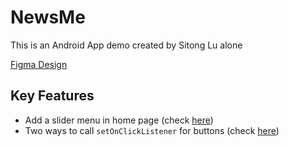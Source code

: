 # NewsMe
This is an Android App demo created by Sitong Lu alone

[Figma Design](https://www.figma.com/file/Q6frTbws8q8O3tCfAkyvdt/Untitled?node-id=18%3A105)

## Key Features
- Add a slider menu in home page (check [here](https://github.com/akitomoya616/NewsMe/blob/main/app/src/main/res/layout/activity_home.xml))
- Two ways to call `setOnClickListener` for buttons (check [here](https://github.com/akitomoya616/NewsMe/blob/main/app/src/main/java/com/example/testapp/HomeActivity.java))
